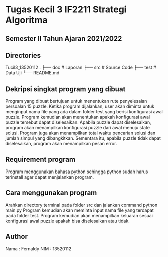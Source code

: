 # Tugas Kecil 3 IF2211 Strategi Algoritma
## Semester II Tahun Ajaran 2021/2022

## Directories

Tucil3_13520112
    .
    ├── doc                 # Laporan
    ├── src                 # Source Code
    ├── test                # Data Uji
    └── README.md

## Dekripsi singkat program yang dibuat

Program yang dibuat bertujuan untuk menentukan rute penyelesaian persoalan 15 puzzle.
Ketika program dijalankan, user akan diminta untuk menginput nama file yang ada dalam folder test
yang berisi konfigurasi awal puzzle. Program kemudian akan menentukan apakah konfigurasi awal
puzzle tersebut dapat diselesaikan. Apabila puzzle dapat diselesaikan, program akan menampilkan
konfigurasi puzzle dari awal menuju state solusi. Program juga akan menampilkan total waktu pencarian
solusi dan jumlah simpul yang dibangkitkan. Sementara itu, apabila puzzle tidak dapat diselesaikan,
program akan menampilkan pesan error.

## Requirement program

Program menggunakan bahasa python sehingga python sudah harus terinstall agar dapat menjalankan program.

## Cara menggunakan program

Arahkan directory terminal pada folder src dan jalankan command
python main.py
Program kemudian akan meminta input nama file yang terdapat pada folder test. Program kemudian
akan menampilkan keluaran sesuai konfigurasi awal puzzle apakah bisa diselesaikan atau tidak.

## Author

Nama    : Fernaldy
NIM     : 13520112